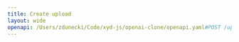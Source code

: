 ```yaml
---
title: Create upload
layout: wide
openapi: /Users/zdunecki/Code/xyd-js/openai-clone/openapi.yaml#POST /uploads
---
```



